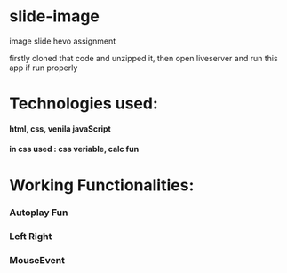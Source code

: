 # slide-image
image slide hevo assignment

firstly cloned that code and unzipped it, then open liveserver and run this app
if run properly

# Technologies used:
#### html, css, venila javaScript
#### in css used : css veriable, calc fun

# Working Functionalities:
### Autoplay Fun
### Left Right
### MouseEvent





